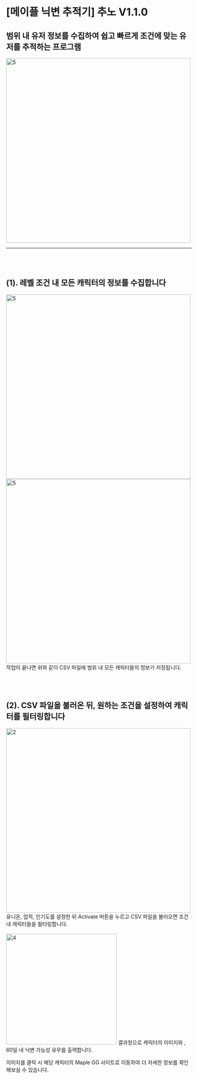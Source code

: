 # [메이플 닉변 추적기] 추노 V1.1.0
## 범위 내 유저 정보를 수집하여 쉽고 빠르게 조건에 맞는 유저를 추적하는 프로그램

<img width="500" alt="5" src="https://user-images.githubusercontent.com/87761092/179958194-f0d86b77-5aa4-4dd4-80e3-d19858cb7cef.gif">  

* * *   
 
   
  
   
<br/><br/>
## (1). 레벨 조건 내 모든 캐릭터의 정보를 수집합니다
<img width="500" alt="5" src="https://user-images.githubusercontent.com/87761092/179958588-11bd66fe-4da1-491d-8da7-bcb9ffe87de8.gif">  
<br/>

<img width="500" alt="5" src="https://user-images.githubusercontent.com/87761092/179960796-9db75741-768d-49b1-9ada-e09c6bf73cca.png"> 
<br/>
작업이 끝나면 위와 같이 CSV 파일에 범위 내 모든 캐릭터들의 정보가 저장됩니다. 


<br/><br/>
## (2). CSV 파일을 불러온 뒤, 원하는 조건을 설정하여 캐릭터를 필터링합니다  

<img width="500" alt="2" src="https://user-images.githubusercontent.com/87761092/179960308-aea3e0cd-58a8-42a1-a80e-bab21d5162be.png">  
유니온, 업적, 인기도를 설정한 뒤 Activate 버튼을 누르고 CSV 파일을 불러오면 조건 내 캐릭터들을 필터링합니다.
<br/><br/>


<img width="300" alt="4" src="https://user-images.githubusercontent.com/87761092/179960479-ae89eef8-9978-4519-adc7-e4f7d8ae4552.png">
결과창으로 캐릭터의 이미지와 , 60일 내 닉변 가능성 유무를 출력합니다.  

이미지를 클릭 시 해당 캐릭터의 Maple GG 사이트로 이동하여 더 자세한 정보를 확인해보실 수 있습니다. 
